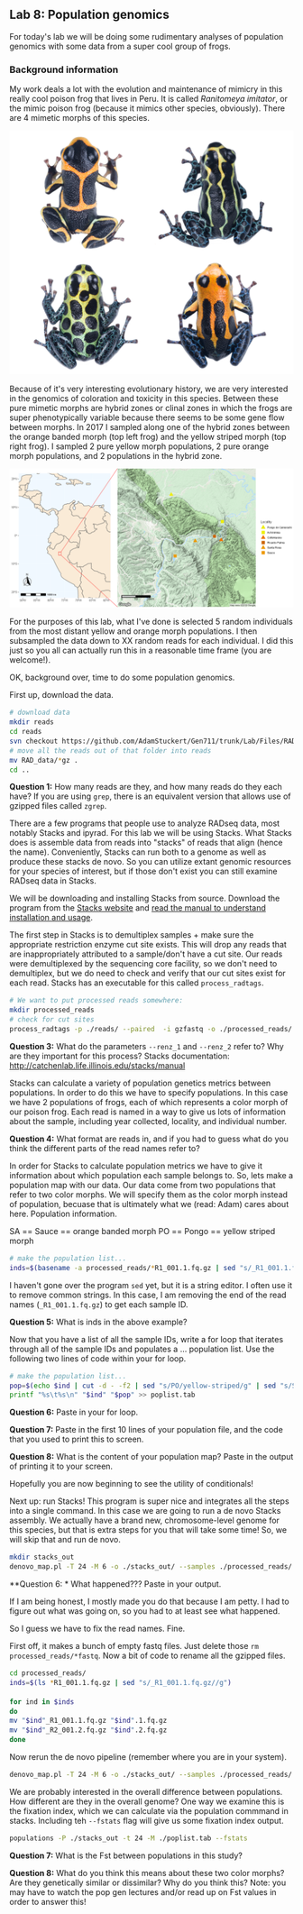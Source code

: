 ## Lab 8: Population genomics 

For today's lab we will be doing some rudimentary analyses of population genomics with some data from a super cool group of frogs. 

### Background information

My work deals a lot with the evolution and maintenance of mimicry in this really cool poison frog that lives in Peru. It is called _Ranitomeya imitator_, or the mimic poison frog (because it mimics other species, obviously). There are 4 mimetic morphs of this species.

![Mimetic morphs of Ranitomeya imitator](https://github.com/AdamStuckert/Gen711/blob/master/Lab/Files/imitator_morphs.png)

Because of it's very interesting evolutionary history, we are very interested in the genomics of coloration and toxicity in this species. Between these pure mimetic morphs are hybrid zones or clinal zones in which the frogs are super phenotypically variable because there seems to be some gene flow between morphs. In 2017 I sampled along one of the hybrid zones between the orange banded morph (top left frog) and the yellow striped morph (top right frog). I sampled 2 pure yellow morph populations, 2 pure orange morph populations, and 2 populations in the hybrid zone. 

![Mimetic morphs of Ranitomeya imitator](https://github.com/AdamStuckert/Gen711/blob/master/Lab/Files/combined_map_figure.png)

For the purposes of this lab, what I've done is selected 5 random individuals from the most distant yellow and orange morph populations. I then subsampled the data down to XX random reads for each individual. I did this just so you all can actually run this in a reasonable time frame (you are welcome!).

OK, background over, time to do some population genomics.

First up, download the data.

```bash
# download data
mkdir reads
cd reads
svn checkout https://github.com/AdamStuckert/Gen711/trunk/Lab/Files/RAD_data
# move all the reads out of that folder into reads
mv RAD_data/*gz .
cd ..
```

**Question 1:** How many reads are they, and how many reads do they each have? If you are using `grep`, there is an equivalent version that allows use of gzipped files called `zgrep`.

There are a few programs that people use to analyze RADseq data, most notably Stacks and ipyrad. For this lab we will be using Stacks. What Stacks does is assemble data from reads into "stacks" of reads that align (hence the name). Conveniently, Stacks can run both to a genome as well as produce these stacks de novo. So you can utilize extant genomic resources for your species of interest, but if those don't exist you can still examine RADseq data in Stacks. 

We will be downloading and installing Stacks from source. Download the program from the [Stacks website](https://catchenlab.life.illinois.edu/stacks/) and [read the manual to understand installation and usage](https://catchenlab.life.illinois.edu/stacks/manual/).


The first step in Stacks is to demultiplex samples + make sure the appropriate restriction enzyme cut site exists. This will drop any reads that are inappropriately attributed to a sample/don't have a cut site. Our reads were demultiplexed by the sequencing core facility, so we don't need to demultiplex, but we do need to check and verify that our cut sites exist for each read. Stacks has an executable for this called `process_radtags`. 

```bash
# We want to put processed reads somewhere:
mkdir processed_reads
# check for cut sites
process_radtags -p ./reads/ --paired  -i gzfastq -o ./processed_reads/ --renz_1 sbfI --renz_2 claI 
```

**Question 3:** What do the parameters `--renz_1` and `--renz_2` refer to? Why are they important for this process? Stacks documentation: http://catchenlab.life.illinois.edu/stacks/manual


Stacks can calculate a variety of population genetics metrics between populations. In order to do this we have to specify populations. In this case we have 2 populations of frogs, each of which represents a color morph of our poison frog. Each read is named in a way to give us lots of information about the sample, including year collected, locality, and individual number. 

**Question 4:** What format are reads in, and if you had to guess what do you think the different parts of the read names refer to?

In order for Stacks to calculate population metrics we have to give it information about which population each sample belongs to. So, lets make a population map with our data. Our data come from two populations that refer to two color morphs. We will specify them as the color morph instead of population, becuase that is ultimately what we (read: Adam) cares about here. Population information.

SA == Sauce == orange banded morph
PO == Pongo == yellow striped morph


```bash
# make the population list...
inds=$(basename -a processed_reads/*R1_001.1.fq.gz | sed "s/_R1_001.1.fq.gz//g")
```

I haven't gone over the program `sed` yet, but it is a string editor. I often use it to remove common strings. In this case, I am removing the end of the read names (`_R1_001.1.fq.gz`) to get each sample ID.  

**Question 5:** What is inds in the above example?

Now that  you have a list of all the sample IDs, write a for loop that iterates through all of the sample IDs and populates a ... population list. Use the following two lines of code within your for loop.

```bash
# make the population list...
pop=$(echo $ind | cut -d - -f2 | sed "s/PO/yellow-striped/g" | sed "s/SA/orange-banded/g")
printf "%s\t%s\n" "$ind" "$pop" >> poplist.tab
```

**Question 6:** Paste in your for loop. 

**Question 7:** Paste in the first 10 lines of your population file, and the code that you used to print this to screen. 

**Question 8:** What is the content of your population map? Paste in the output of printing it to your screen.

Hopefully you are now beginning to see the utility of conditionals!

Next up: run Stacks! This program is super nice and integrates all the steps into a single command. In this case we are going to run a de novo Stacks assembly. We actually have a brand new, chromosome-level genome for this species, but that is extra steps for you that will take some time! So, we will skip that and run de novo.


```bash
mkdir stacks_out
denovo_map.pl -T 24 -M 6 -o ./stacks_out/ --samples ./processed_reads/ --popmap ./poplist.tab --paired
```

**Question 6: * What happened??? Paste in your output.

If I am being honest, I mostly made you do that because I am petty. I had to figure out what was going on, so you had to at least see what happened.

So I guess we have to fix the read names. Fine. 

First off, it makes a bunch of empty fastq files. Just delete those `rm processed_reads/*fastq`. Now a bit of code to rename all the gzipped files.

```bash
cd processed_reads/
inds=$(ls *R1_001.1.fq.gz | sed "s/_R1_001.1.fq.gz//g")

for ind in $inds
do
mv "$ind"_R1_001.1.fq.gz "$ind".1.fq.gz 
mv "$ind"_R2_001.2.fq.gz "$ind".2.fq.gz 
done
```

Now rerun the de novo pipeline (remember where you are in your system).


```bash
denovo_map.pl -T 24 -M 6 -o ./stacks_out/ --samples ./processed_reads/ --popmap ./poplist.tab --paired
```

We are probably interested in the overall difference between populations. How different are they in the overall genome? One way we examine this is the fixation index, which we can calculate via the population commmand in stacks. Including teh `--fstats` flag will give us some fixation index output.

```bash
populations -P ./stacks_out -t 24 -M ./poplist.tab --fstats
```

**Question 7:** What is the Fst between populations in this study?

**Question 8:** What do you think this means about these two color morphs? Are they genetically similar or dissimilar? Why do you think this? Note: you may have to watch the pop gen lectures and/or read up on Fst values in order to answer this!


